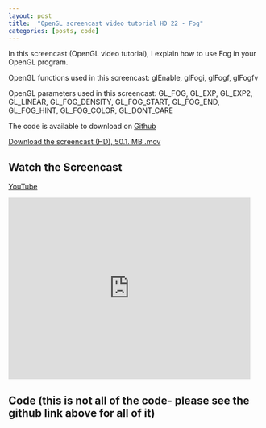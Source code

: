```yaml
---
layout: post
title:  "OpenGL screencast video tutorial HD 22 - Fog"
categories: [posts, code]
---
```

In this screencast (OpenGL video tutorial), I explain how to use Fog in your OpenGL program.

OpenGL functions used in this screencast:
glEnable, glFogi, glFogf, glFogfv

OpenGL parameters used in this screencast:
GL_FOG, GL_EXP, GL_EXP2, GL_LINEAR, GL_FOG_DENSITY, GL_FOG_START, GL_FOG_END, GL_FOG_HINT, GL_FOG_COLOR, GL_DONT_CARE

The code is available to download on [Github](https://github.com/davidwparker/opengl-screencasts-3)

[Download the screencast (HD), 50.1. MB .mov](https://dl.dropboxusercontent.com/s/drlej12vzgaope3/episode-022.mov?dl=1)

## Watch the Screencast

[YouTube](http://youtu.be/94L8_b1QJv8)

<iframe width="480" height="360" src="http://www.youtube.com/embed/94L8_b1QJv8" frameborder="0" allowfullscreen></iframe>

## Code (this is not all of the code- please see the github link above for all of it)

<script src="https://gist.github.com/4414262.js"></script>
